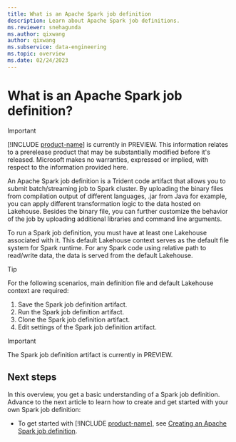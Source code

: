 ```yaml
---
title: What is an Apache Spark job definition
description: Learn about Apache Spark job definitions.
ms.reviewer: snehagunda
ms.author: qixwang
author: qixwang
ms.subservice: data-engineering
ms.topic: overview
ms.date: 02/24/2023
---
```


# What is an Apache Spark job definition?

> [!IMPORTANT]
> [!INCLUDE [product-name](../includes/product-name.md)] is currently in PREVIEW. This information relates to a prerelease product that may be substantially modified before it's released. Microsoft makes no warranties, expressed or implied, with respect to the information provided here.

An Apache Spark job definition is a Trident code artifact that allows you to submit batch/streaming job to Spark cluster. By uploading the binary files from compilation output of different languages, .jar from Java for example, you can apply different transformation logic to the data hosted on Lakehouse. Besides the binary file, you can further customize the behavior of the job by uploading additional libraries and command line arguments.

To run a Spark job definition, you must have at least one Lakehouse associated with it. This default Lakehouse context serves as the default file system for Spark runtime. For any Spark code using relative path to read/write data, the data is served from the default Lakehouse.

> [!TIP]
> For the following scenarios, main definition file and default Lakehouse context are required:
>
> 1. Save the Spark job definition artifact.
> 1. Run the Spark job definition artifact.
> 1. Clone the Spark job definition artifact.
> 1. Edit settings of the Spark job definition artifact.

> [!IMPORTANT]
> The Spark job definition artifact is currently in PREVIEW.

## Next steps

In this overview, you get a basic understanding of a Spark job definition. Advance to the next article to learn how to create and get started with your own Spark job definition:

- To get started with [!INCLUDE [product-name](../includes/product-name.md)], see [Creating an Apache Spark job definition](create-spark-job-definition.md).
